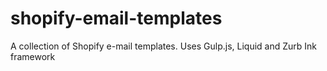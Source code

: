 shopify-email-templates
=======================

A collection of Shopify e-mail templates. Uses Gulp.js, Liquid and Zurb Ink framework

